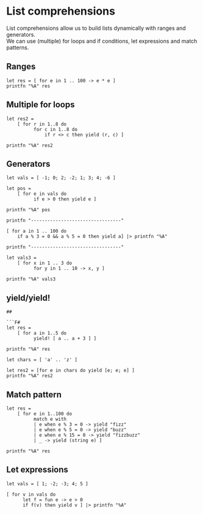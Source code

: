 # List comprehensions

List comprehensions allow us to build lists dynamically with ranges and generators.  
We can use (multiple) for loops and if conditions, let expressions and match patterns.  

## Ranges

```F#
let res = [ for e in 1 .. 100 -> e * e ]
printfn "%A" res
```

## Multiple for loops

```F#
let res2 =
    [ for r in 1..8 do
          for c in 1..8 do
              if r <> c then yield (r, c) ]

printfn "%A" res2
```

## Generators

```F#
let vals = [ -1; 0; 2; -2; 1; 3; 4; -6 ]

let pos =
    [ for e in vals do
          if e > 0 then yield e ]

printfn "%A" pos

printfn "---------------------------------"

[ for a in 1 .. 100 do
    if a % 3 = 0 && a % 5 = 0 then yield a] |> printfn "%A"

printfn "---------------------------------"

let vals3 =
    [ for x in 1 .. 3 do
          for y in 1 .. 10 -> x, y ]

printfn "%A" vals3
```

## yield/yield!

```F#
##

```F#
let res =
    [ for a in 1..5 do
          yield! [ a .. a + 3 ] ]

printfn "%A" res

let chars = [ 'a' .. 'z' ]

let res2 = [for e in chars do yield [e; e; e] ]
printfn "%A" res2
```


## Match pattern

```F#
let res =
    [ for e in 1..100 do
          match e with
          | e when e % 3 = 0 -> yield "fizz"
          | e when e % 5 = 0 -> yield "buzz"
          | e when e % 15 = 0 -> yield "fizzbuzz"
          | _ -> yield (string e) ]

printfn "%A" res
```

## Let expressions 

```F#
let vals = [ 1; -2; -3; 4; 5 ]

[ for v in vals do
      let f = fun e -> e > 0
      if f(v) then yield v ] |> printfn "%A"
```


